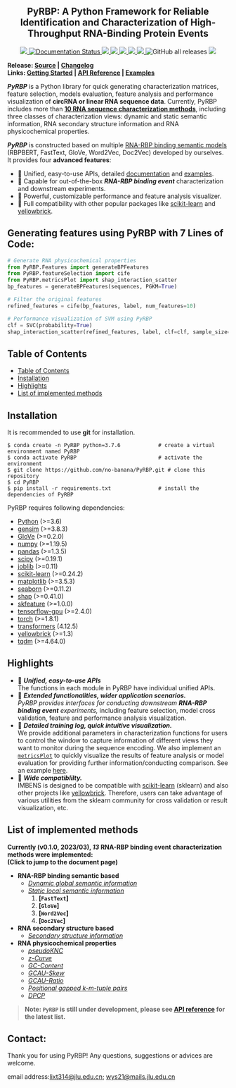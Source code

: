<h2 align="center">
  PyRBP: A Python Framework for Reliable Identification and Characterization of High-Throughput RNA-Binding Protein Events
</h2>

<p align="center">
  <a href="https://github.com/no-banana/PyRBP">
    <img src="https://img.shields.io/badge/PyRBP-python-orange">
  </a>
  <a href='https://rbp-package.readthedocs.io/en/latest/?badge=latest'>
    <img src='https://readthedocs.org/projects/rbp-package/badge/?version=latest' alt='Documentation Status' />
  </a>
  <a href="https://github.com/no-banana/PyRBP/stargazers">
    <img src="https://img.shields.io/github/stars/no-banana/PyRBP">
  </a>
  <a href="https://github.com/no-banana/PyRBP/network/members">
    <img src="https://img.shields.io/github/forks/no-banana/PyRBP">
  </a>
  <a href="https://github.com/no-banana/PyRBP/issues">
    <img src="https://img.shields.io/github/issues/no-banana/PyRBP">
  </a>
  <a href="https://github.com/no-banana/PyRBP/blob/master/LICENSE">
    <img src="https://img.shields.io/github/license/no-banana/PyRBP">
  </a>
  <a href="https://github.com/no-banana/PyRBP/graphs/traffic">
    <img src="https://visitor-badge.glitch.me/badge?page_id=no-banana.PyRBP">
  </a>
  <img alt="GitHub all releases" src="https://img.shields.io/github/downloads/no-banana/PyRBP/total">
  <!-- ALL-CONTRIBUTORS-BADGE:START - Do not remove or modify this section -->
<a href="https://github.com/no-banana/PyRBP#contributors-"><img src="https://img.shields.io/badge/all_contributors-3-orange.svg"></a>
<!-- ALL-CONTRIBUTORS-BADGE:END -->
</p>


**Release: 
  <a href="https://github.com/no-banana/PyRBP/tree/main/PyRBP">Source</a> |
  <a href="https://rbp-package.readthedocs.io/en/latest/release_history.html"> Changelog </a>  
  Links:
  <a href="https://github.com/no-banana/PyRBP#generating-features-using-PyRBP-with-7-lines-of-Code">Getting Started</a> |
  <a href="https://rbp-package.readthedocs.io/">API Reference</a> |
  <a href="https://rbp-package.readthedocs.io/en/latest/basic_usage.html">Examples</a>**
  
***PyRBP*** is a Python library for quick generating characterization matrices, feature selection, models evaluation, feature analysis and performance visualization of **circRNA or linear RNA sequence data**. 
Currently, PyRBP includes more than **[10 RNA sequence characterization methods](#list-of-implemented-methods)**, including three classes of characterization views: dynamic and static semantic information, RNA secondary structure information and RNA physicochemical properties.

***PyRBP*** is constructed based on multiple [RNA-RBP binding semantic models](https://figshare.com/articles/software/LM_for_RBP_package/21383187) (RBPBERT, FastText, GloVe, Word2Vec, Doc2Vec) developed by ourselves. It provides four **advanced features**:
- &#x1F34E; Unified, easy-to-use APIs, detailed [documentation](https://rbp-package.readthedocs.io/) and [examples](https://rbp-package.readthedocs.io/en/latest/basic_usage.html).
- &#x1F34E; Capable for out-of-the-box ***RNA-RBP binding event*** characterization and downstream experiments.
- &#x1F34E; Powerful, customizable performance and feature analysis visualizer.
- &#x1F34E; Full compatibility with other popular packages like [scikit-learn](https://scikit-learn.org/stable/) and [yellowbrick](https://www.scikit-yb.org/en/latest/index.html).

## Generating features using PyRBP with 7 Lines of Code:

```python
# Generate RNA physicochemical properties
from PyRBP.Features import generateBPFeatures
from PyRBP.featureSelection import cife
from PyRBP.metricsPlot import shap_interaction_scatter
bp_features = generateBPFeatures(sequences, PGKM=True)

# Filter the original features
refined_features = cife(bp_features, label, num_features=10)

# Performance visualization of SVM using PyRBP
clf = SVC(probability=True)
shap_interaction_scatter(refined_features, label, clf=clf, sample_size=(0, 100), feature_size=(0, 10), image_path='./')
```

## Table of Contents

- [Table of Contents](#table-of-contents)
- [Installation](#installation)
- [Highlights](#highlights)
- [List of implemented methods](#list-of-implemented-methods)


## Installation

It is recommended to use **git** for installation.  
```shell
$ conda create -n PyRBP python=3.7.6            # create a virtual environment named PyRBP
$ conda activate PyRBP                          # activate the environment  
$ git clone https://github.com/no-banana/PyRBP.git # clone this repository
$ cd PyRBP
$ pip install -r requirements.txt               # install the dependencies of PyRBP
```

PyRBP requires following dependencies:

- [Python](https://www.python.org/) (>=3.6)
- [gensim](https://radimrehurek.com/gensim/index.html) (>=3.8.3)
- [GloVe](https://pypi.org/project/glove-python-binary/) (>=0.2.0)
- [numpy](https://numpy.org/) (>=1.19.5)
- [pandas](https://pandas.pydata.org/) (>=1.3.5)
- [scipy](https://www.scipy.org/) (>=0.19.1)
- [joblib](https://pypi.org/project/joblib/) (>=0.11)
- [scikit-learn](https://scikit-learn.org/stable/) (>=0.24.2)
- [matplotlib](https://matplotlib.org/) (>=3.5.3)
- [seaborn](https://seaborn.pydata.org/) (>=0.11.2)
- [shap](https://shap.readthedocs.io/en/latest/index.html) (>=0.41.0)
- [skfeature](https://jundongl.github.io/scikit-feature/index.html) (>=1.0.0)
- [tensorflow-gpu](https://tensorflow.google.cn/) (>=2.4.0)
- [torch](https://pytorch.org/) (>=1.8.1)
- [transformers](https://huggingface.co/docs/transformers/index) (4.12.5)
- [yellowbrick](https://www.scikit-yb.org/en/latest/index.html) (>=1.3)
- [tqdm](https://tqdm.github.io/) (>=4.64.0)

## Highlights

- &#x1F34E; ***Unified, easy-to-use APIs***  
The functions in each module in PyRBP have individual unified APIs. 
- &#x1F34E; ***Extended functionalities, wider application scenarios.***  
*PyRBP provides interfaces for conducting downstream **RNA-RBP binding event** experiments,* including feature selection, model cross validation, feature and performance analysis visualization. 
- &#x1F34E; ***Detailed training log, quick intuitive visualization.***   
We provide additional parameters in characterization functions for users to control the window to capture information of different views they want to monitor during the sequence encoding. We also implement an [`metricsPlot`](https://rbp-package.readthedocs.io/en/latest/analysis_plots.html) to quickly visualize the results of feature analysis or model evaluation for providing further information/conducting comparison. See an example [here](https://rbp-package.readthedocs.io/en/latest/plotAnalysis_examples.html).
- &#x1F34E; ***Wide compatiblilty.***   
IMBENS is designed to be compatible with [scikit-learn](https://scikit-learn.org/stable/) (sklearn) and also other projects like [yellowbrick](https://www.scikit-yb.org/en/latest/index.html). Therefore, users can take advantage of various utilities from the sklearn community for cross validation or result visualization, etc.

## List of implemented methods

**Currently (v0.1.0, 2023/03), *13* RNA-RBP binding event characterization methods were implemented:  
(Click to jump to the document page)**

- **RNA-RBP binding semantic based**
  - *[Dynamic global semantic information](https://rbp-package.readthedocs.io/en/latest/RNA_features.html#PyRBP.Features.generateDynamicLMFeatures)*
  - *[Static local semantic information](https://rbp-package.readthedocs.io/en/latest/RNA_features.html#PyRBP.Features.generateStaticLMFeatures)*
    1. **[`FastText`]**
    2. **[`GloVe`]**
    3. **[`Word2Vec`]**
    4. **[`Doc2Vec`]**
- **RNA secondary structure based**
  - *[Secondary structure information](https://rbp-package.readthedocs.io/en/latest/RNA_features.html#PyRBP.Features.generateStructureFeatures)*
- **RNA physicochemical properties**
  - *[pseudoKNC](https://rbp-package.readthedocs.io/en/latest/RNA_features.html#PyRBP.Features.generateBPFeatures)*
  - *[z-Curve](https://rbp-package.readthedocs.io/en/latest/RNA_features.html#PyRBP.Features.generateBPFeatures)*
  - *[GC-Content](https://rbp-package.readthedocs.io/en/latest/RNA_features.html#PyRBP.Features.generateBPFeatures)*
  - *[GCAU-Skew](https://rbp-package.readthedocs.io/en/latest/RNA_features.html#PyRBP.Features.generateBPFeatures)*
  - *[GCAU-Ratio](https://rbp-package.readthedocs.io/en/latest/RNA_features.html#PyRBP.Features.generateBPFeatures)*
  - *[Positional gapped k-m-tuple pairs](https://rbp-package.readthedocs.io/en/latest/RNA_features.html#PyRBP.Features.generateBPFeatures)*
  - *[DPCP](https://rbp-package.readthedocs.io/en/latest/RNA_features.html#PyRBP.Features.generateBPFeatures)*

> **Note: `PyRBP` is still under development, please see [API reference](https://rbp-package.readthedocs.io/en/latest/index.html) for the latest list.**

## Contact:
Thank you for using PyRBP! Any questions, suggestions or advices are welcome.

email address:[lixt314@jlu.edu.cn](lixt314@jlu.edu.cn); [wys21@mails.jlu.edu.cn](wys21@mails.jlu.edu.cn)

